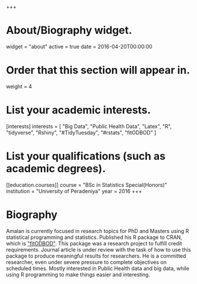 +++
# About/Biography widget.
widget = "about"
active = true
date = 2016-04-20T00:00:00

# Order that this section will appear in.
weight = 4

# List your academic interests.
[interests]
  interests = [ 
    "Big Data",
    "Public Health Data",
    "Latex",
    "R",
    "tidyverse",
    "Rshiny",
    "#TidyTuesday",
    "#rstats",
    "fitODBOD"
  ]

# List your qualifications (such as academic degrees).
[[education.courses]]
  course = "BSc in Statistics Special(Honors)"
  institution = "University of Peradeniya"
  year = 2016
+++

# Biography
Amalan is currently focused in research topics for PhD and Masters using R statistical programming and statistics.
Published his R package to CRAN, which is ["fitODBOD"](https://cran.r-project.org/package=fitODBOD). 
This package was a research project to fulfill credit requirements. Journal article is under review with the task 
of how to use this package to produce meaningful results for researchers. He is a committed researcher, even under
severe pressure to complete objectives on scheduled times. Mostly interested in Public Health data and big data,
while using R programming to make things easier and interesting.
